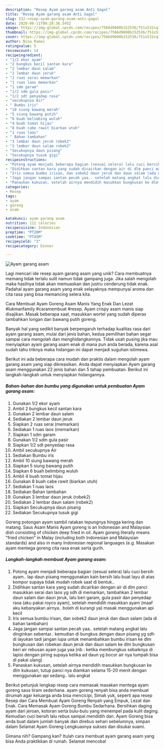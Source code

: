 ```yaml
---
description: "Resep Ayam garang asam Anti Gagal"
title: "Resep Ayam garang asam Anti Gagal"
slug: 532-resep-ayam-garang-asam-anti-gagal
date: 2020-06-11T00:28:36.545Z
image: https://img-global.cpcdn.com/recipes/7566d9600b152536/751x532cq70/ayam-garang-asam-foto-resep-utama.jpg
thumbnail: https://img-global.cpcdn.com/recipes/7566d9600b152536/751x532cq70/ayam-garang-asam-foto-resep-utama.jpg
cover: https://img-global.cpcdn.com/recipes/7566d9600b152536/751x532cq70/ayam-garang-asam-foto-resep-utama.jpg
author: Nina Ramos
ratingvalue: 5
reviewcount: 14
recipeingredient:
- "1/2 ekor ayam"
- "2 bungkus kecil santan kara"
- "2 lembar daun salam"
- "2 lembar daun jeruk"
- "2 ruas serai memarkan"
- "1 ruas laos memarkan"
- "1 sdm garam"
- "1/2 sdm gula pasir"
- "1/2 sdt penyedap rasa"
- "secukupnya Air"
- " Bumbu iris"
- "10 siung bawang merah"
- "5 siung bawang putih"
- "6 buah belimbing wuluh"
- "4 buah tomat hijau"
- "8 buah cabe rawit biarkan utuh"
- "1 ruas laos"
- " Bahan tambahan"
- "3 lembar daun jeruk robek2"
- "2 lembar daun salam robek2"
- "Secukupnya daun pisang"
- "Secukupnya tusuk gigi"
recipeinstructions:
- "Potong ayam menjadi beberapa bagian (sesuai selera) lalu cuci bersih ayam.. lap daun pisang menggunakan kain bersih lalu buat layu di atas kompor supaya tidak mudah robek saat di bentuk.."
- "Didihkan santan kara yang sudah dicairkan dengan air di dlm panci masukkan serai dan laos yg sdh di memarkan, tambahkan 2 lembar daun salam dan daun jeruk, lalu beri garam, gula pasir dan penyedap rasa (aku pakai royco ayam), setelah mendidih masukkan ayam (maaf aku kebanyakan airnya.. boleh di kurangi ya) masak menggunakan api kecil"
- "Iris semua bumbu irisan, dan sobek2 daun jeruk dan daun salam (ada di bahan tambahan)"
- "Jaga jangan sampai santan pecah yaa.. setelah matang angkat lalu dinginkan sebentar.. kemudian di bungkus dengan daun pisang yg sdh di layukan tadi jangan lupa untuk menambahkan bumbu irisan ke dlm bungkusan dan robekan daun jeruk dan daun salam ke dlm bungkusan beri air rebusan ayam juga yaa (nb : ketika membungkus sebaiknya di lapisi dengan piring supaya ketika ad daun yg bocor air nya tumpah bisa di pakai ulang)"
- "Panaskan kukusan, setelah airnya mendidih masukkan bungkusan ke dlm kukusan, tutup panci nya diamkan selama 15-20 menit dengan menggunakan api sedang.. lalu angkat"
categories:
- Resep
tags:
- ayam
- garang
- asam

katakunci: ayam garang asam 
nutrition: 112 calories
recipecuisine: Indonesian
preptime: "PT20M"
cooktime: "PT45M"
recipeyield: "3"
recipecategory: Dinner

---
```



![Ayam garang asam](https://img-global.cpcdn.com/recipes/7566d9600b152536/751x532cq70/ayam-garang-asam-foto-resep-utama.jpg)

Lagi mencari ide resep ayam garang asam yang unik? Cara membuatnya memang tidak terlalu sulit namun tidak gampang juga. Jika salah mengolah maka hasilnya tidak akan memuaskan dan justru cenderung tidak enak. Padahal ayam garang asam yang enak selayaknya mempunyai aroma dan cita rasa yang bisa memancing selera kita.

Cara Membuat Ayam Goreng Asam Manis Yang Enak Dan Lezat #lukmanfamily #caramembuat #resep. Ayam crispy asam manis siap disajikan. Masak beberapa saat, masukkan wortel yang sudah diperas tambahkan longan dan bawang putih goreng.

Banyak hal yang sedikit banyak berpengaruh terhadap kualitas rasa dari ayam garang asam, mulai dari jenis bahan, kedua pemilihan bahan segar sampai cara mengolah dan menghidangkannya. Tidak usah pusing jika mau menyiapkan ayam garang asam enak di mana pun anda berada, karena asal sudah tahu triknya maka hidangan ini dapat menjadi suguhan istimewa.


Berikut ini ada beberapa cara mudah dan praktis dalam mengolah ayam garang asam yang siap dikreasikan. Anda dapat menyiapkan Ayam garang asam menggunakan 22 jenis bahan dan 5 tahap pembuatan. Berikut ini langkah-langkah untuk menyiapkan hidangannya.

<!--inarticleads1-->

##### Bahan-bahan dan bumbu yang digunakan untuk pembuatan Ayam garang asam:

1. Gunakan 1/2 ekor ayam
1. Ambil 2 bungkus kecil santan kara
1. Gunakan 2 lembar daun salam
1. Sediakan 2 lembar daun jeruk
1. Siapkan 2 ruas serai (memarkan)
1. Sediakan 1 ruas laos (memarkan)
1. Siapkan 1 sdm garam
1. Gunakan 1/2 sdm gula pasir
1. Siapkan 1/2 sdt penyedap rasa
1. Ambil secukupnya Air
1. Sediakan  Bumbu iris
1. Ambil 10 siung bawang merah
1. Siapkan 5 siung bawang putih
1. Siapkan 6 buah belimbing wuluh
1. Ambil 4 buah tomat hijau
1. Gunakan 8 buah cabe rawit (biarkan utuh)
1. Sediakan 1 ruas laos
1. Sediakan  Bahan tambahan
1. Gunakan 3 lembar daun jeruk (robek2)
1. Sediakan 2 lembar daun salam (robek2)
1. Siapkan Secukupnya daun pisang
1. Sediakan Secukupnya tusuk gigi


Goreng potongan ayam sambil ratakan tepungnya hingga kering dan matang. Saus Asam Manis Ayam goreng is an Indonesian and Malaysian dish consisting of chicken deep fried in oil. Ayam goreng literally means &#34;fried chicken&#34; in Malay (including both Indonesian and Malaysian standards) and also in many Indonesian regional languages (e.g. Masakan ayam mentega goreng cita rasa enak serta gurih. 

<!--inarticleads2-->

##### Langkah-langkah membuat Ayam garang asam:

1. Potong ayam menjadi beberapa bagian (sesuai selera) lalu cuci bersih ayam.. lap daun pisang menggunakan kain bersih lalu buat layu di atas kompor supaya tidak mudah robek saat di bentuk..
1. Didihkan santan kara yang sudah dicairkan dengan air di dlm panci masukkan serai dan laos yg sdh di memarkan, tambahkan 2 lembar daun salam dan daun jeruk, lalu beri garam, gula pasir dan penyedap rasa (aku pakai royco ayam), setelah mendidih masukkan ayam (maaf aku kebanyakan airnya.. boleh di kurangi ya) masak menggunakan api kecil
1. Iris semua bumbu irisan, dan sobek2 daun jeruk dan daun salam (ada di bahan tambahan)
1. Jaga jangan sampai santan pecah yaa.. setelah matang angkat lalu dinginkan sebentar.. kemudian di bungkus dengan daun pisang yg sdh di layukan tadi jangan lupa untuk menambahkan bumbu irisan ke dlm bungkusan dan robekan daun jeruk dan daun salam ke dlm bungkusan beri air rebusan ayam juga yaa (nb : ketika membungkus sebaiknya di lapisi dengan piring supaya ketika ad daun yg bocor air nya tumpah bisa di pakai ulang)
1. Panaskan kukusan, setelah airnya mendidih masukkan bungkusan ke dlm kukusan, tutup panci nya diamkan selama 15-20 menit dengan menggunakan api sedang.. lalu angkat


Berikut petunjuk lengkap resep cara memasak masakan mentega ayam goreng saus tiram sederhana. ayam goreng renyah bisa anda membuat dirumah agar keluarga anda bisa mencicipi, Simak yuk, seperti apa resep Resep dan Cara Membuat Ayam Goreng Renyah yang Empuk, Lezat dan Enak. Cara Memasak Ayam Goreng Bumbu Sedarhana. Bersihkan daging ayam dari jeroan, kotoran serta bulu-bulu yang menempel pada kulit daging. Kemudian cuci bersih lalu rebus sampai mendidih dan. Ayam Goreng bisa anda buat dalam jumlah banyak dan direbus sehari sebelumnya, simpan dalam Selamat Ayam Goreng Lengkuasnya sukses dan disukai suami. 

Gimana nih? Gampang kan? Itulah cara membuat ayam garang asam yang bisa Anda praktikkan di rumah. Selamat mencoba!

